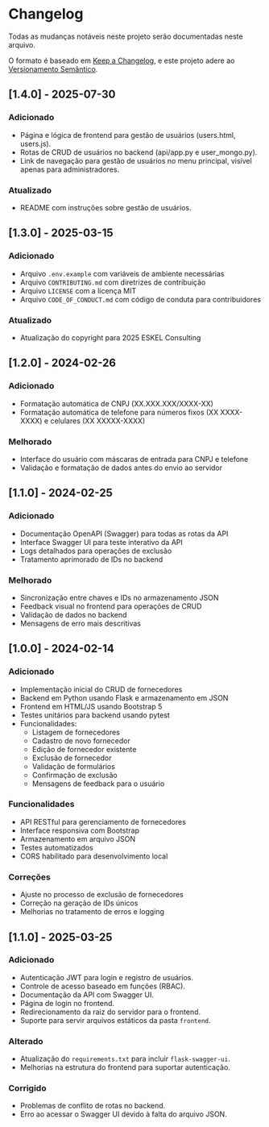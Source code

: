 # Changelog

Todas as mudanças notáveis neste projeto serão documentadas neste arquivo.

O formato é baseado em [Keep a Changelog](https://keepachangelog.com/pt-BR/1.0.0/),
e este projeto adere ao [Versionamento Semântico](https://semver.org/lang/pt-BR/).

## [1.4.0] - 2025-07-30

### Adicionado
* Página e lógica de frontend para gestão de usuários (users.html, users.js).
* Rotas de CRUD de usuários no backend (api/app.py e user_mongo.py).
* Link de navegação para gestão de usuários no menu principal, visível apenas para administradores.

### Atualizado
* README com instruções sobre gestão de usuários.

## [1.3.0] - 2025-03-15

### Adicionado

* Arquivo `.env.example` com variáveis de ambiente necessárias
* Arquivo `CONTRIBUTING.md` com diretrizes de contribuição
* Arquivo `LICENSE` com a licença MIT
* Arquivo `CODE_OF_CONDUCT.md` com código de conduta para contribuidores

### Atualizado

* Atualização do copyright para 2025 ESKEL Consulting

## [1.2.0] - 2024-02-26

### Adicionado

* Formatação automática de CNPJ (XX.XXX.XXX/XXXX-XX)
* Formatação automática de telefone para números fixos (XX XXXX-XXXX) e celulares (XX XXXXX-XXXX)

### Melhorado

* Interface do usuário com máscaras de entrada para CNPJ e telefone
* Validação e formatação de dados antes do envio ao servidor

## [1.1.0] - 2024-02-25

### Adicionado

* Documentação OpenAPI (Swagger) para todas as rotas da API
* Interface Swagger UI para teste interativo da API
* Logs detalhados para operações de exclusão
* Tratamento aprimorado de IDs no backend

### Melhorado

* Sincronização entre chaves e IDs no armazenamento JSON
* Feedback visual no frontend para operações de CRUD
* Validação de dados no backend
* Mensagens de erro mais descritivas

## [1.0.0] - 2024-02-14

### Adicionado

* Implementação inicial do CRUD de fornecedores
* Backend em Python usando Flask e armazenamento em JSON
* Frontend em HTML/JS usando Bootstrap 5
* Testes unitários para backend usando pytest
* Funcionalidades:
  * Listagem de fornecedores
  * Cadastro de novo fornecedor
  * Edição de fornecedor existente
  * Exclusão de fornecedor
  * Validação de formulários
  * Confirmação de exclusão
  * Mensagens de feedback para o usuário

### Funcionalidades

* API RESTful para gerenciamento de fornecedores
* Interface responsiva com Bootstrap
* Armazenamento em arquivo JSON
* Testes automatizados
* CORS habilitado para desenvolvimento local

### Correções

* Ajuste no processo de exclusão de fornecedores
* Correção na geração de IDs únicos
* Melhorias no tratamento de erros e logging

## [1.1.0] - 2025-03-25

### Adicionado

- Autenticação JWT para login e registro de usuários.
- Controle de acesso baseado em funções (RBAC).
- Documentação da API com Swagger UI.
- Página de login no frontend.
- Redirecionamento da raiz do servidor para o frontend.
- Suporte para servir arquivos estáticos da pasta `frontend`.

### Alterado

- Atualização do `requirements.txt` para incluir `flask-swagger-ui`.
- Melhorias na estrutura do frontend para suportar autenticação.

### Corrigido

- Problemas de conflito de rotas no backend.
- Erro ao acessar o Swagger UI devido à falta do arquivo JSON.
